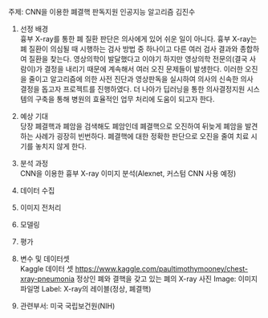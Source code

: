 ﻿주제: CNN을 이용한 폐결핵 판독지원 인공지능 알고리즘
김진수

1.	선정 배경  
흉부 X-ray를 통한 폐 질환 판단은 의사에게 있어 쉬운 일이 아니다. 흉부 X-ray는 폐 질환이 의심될 때 시행하는 검사 방법 중 하나이고 다른 여러 검사 결과와 종합하여 질환을 찾는다. 영상의학이 발달했다고 이야기 하지만 영상의학 전문의(결국 사람이)가 결정을 내리기 때문에 계속해서 여러 오진 문제들이 발생한다. 이러한 오진을 줄이고 알고리즘에 의한 사전 진단과 영상판독을 실시하여 의사의 신속한 의사 결정을 돕고자 프로젝트를 진행하였다. 더 나아가 딥러닝을 통한 의사결정지원 시스템의 구축을 통해 병원의 효율적인 업무 처리에 도움이 되고자 한다.

2.	예상 기대  
당장 폐결핵과 폐암을 검색해도 폐암인데 폐결핵으로 오진하여 뒤늦게 폐암을 발견하는 사례가 굉장히 빈번하다. 폐결핵에 대한 정확한 판단으로 오진을 줄여 치료 시기를 놓치지 않게 한다.

3.	분석 과정  
CNN을 이용한 흉부 X-ray 이미지 분석(Alexnet, 커스텀 CNN 사용 예정)
  1.	데이터 수집
  2.	이미지 전처리
  3.	모델링
  4.	평가

4.	변수 및 데이터셋  
Kaggle 데이터 셋
https://www.kaggle.com/paultimothymooney/chest-xray-pneumonia
정상인 폐와 결핵을 갖고 있는 폐의 X-ray 사진
Image: 이미지 파일명
Label: X-ray의 레이블(정상, 폐결핵)

5.	관련부서: 미국 국립보건원(NIH)


